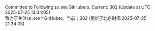 Committed to Following `10,000` GitHubers. Current: <!-- FOLLOWING_COUNT -->302<!-- FOLLOWING_COUNT --> (Update at UTC <!-- LAST_UPDATED -->2025-07-25 13:34:05<!-- LAST_UPDATED -->)<br>
致力于关注`10,000`个GitHuber。当前：<!-- FOLLOWING_COUNT -->302<!-- FOLLOWING_COUNT --> (更新于北京时间 <!-- LAST_UPDATED_CST -->2025-07-25 21:34:05<!-- LAST_UPDATED_CST -->)
